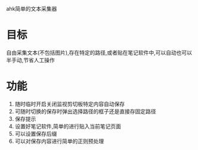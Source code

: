 ahk简单的文本采集器
# 目标
自由采集文本(不包括图片),存在特定的路径,或者贴在笔记软件中,可以自动也可以半手动,节省人工操作

# 功能
1. 随时临时开启关闭监视剪切板特定内容自动保存
2. 可随时切换的保存时弹出选择路径的框子还是直接存固定路径
3. 保存提示
4. 设置好笔记软件,简单的进行贴入当前笔记页面
5. 可以设置保存后缀
6. 可以对保存内容进行简单的正则预处理
